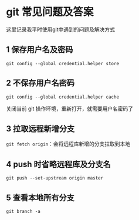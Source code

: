 # git 常见问题及答案

这里记录我平时使用git中遇到的问题及解决方式

## 1 保存用户名及密码

`git config --global credential.helper store`

## 2 不保存用户名密码

`git config --global credential.helper cache`

关闭当前 git 操作环境，重新打开，就需要用户名密码了

## 3 拉取远程新增分支

`git fetch origin`：会将远程库新增的分支拉取到本地

## 4 push 时省略远程库及分支名

`git push --set-upstream origin master`

## 5 查看本地所有分支

`git branch -a`

